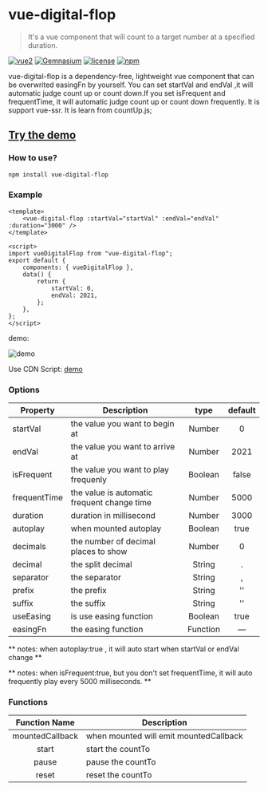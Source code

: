 # vue-digital-flop

> It's a vue component that will count to a target number at a specified duration.

[![vue2](https://img.shields.io/badge/vue-2.x-brightgreen.svg)](https://vuejs.org/)
[![Gemnasium](https://img.shields.io/gemnasium/mathiasbynens/he.svg)](https://github.com/sitonlotus/vue-digital-flop)
[![license](https://img.shields.io/github/license/mashape/apistatus.svg)](https://github.com/sitonlotus/vue-digital-flop)
[![npm](https://img.shields.io/npm/v/vue-count-to.svg)](https://www.npmjs.com/package/vue-digital-flop)

 <!-- [![npm](https://img.shields.io/npm/dm/vue-count-to.svg)](https://npmcharts.com/compare/vue-count-to) -->
 <!-- [![minified](https://badgen.net/bundlephobia/min/vue-count-to)](https://bundlephobia.com/result?p=vue-count-to) -->
 <!-- [![gzip](https://badgen.net/bundlephobia/minzip/vue-count-to)](https://bundlephobia.com/result?p=vue-count-to) -->

vue-digital-flop is a dependency-free, lightweight vue component that can be overwrited easingFn by yourself.
You can set startVal and endVal ,it will automatic judge count up or count down.If you set isFrequent and frequentTime, it will automatic judge count up or count down frequently.
It is support vue-ssr.
It is learn from countUp.js;

## [Try the demo](http://sitonlotus.github.io/digitalFlop/index.html)

### How to use?

```bash
npm install vue-digital-flop
```

### Example

```vue
<template>
	<vue-digital-flop :startVal="startVal" :endVal="endVal" :duration="3000" />
</template>

<script>
import vueDigitalFlop from "vue-digital-flop";
export default {
	components: { vueDigitalFlop },
	data() {
		return {
			startVal: 0,
			endVal: 2021,
		};
	},
};
</script>
```

demo:

![demo](https://github.com/sitonlotus/vue-countTo/blob/master/countDemo.gif)

Use CDN Script: [demo](https://github.com/sitonlotus/vue-digital-flop/blob/master/demo/index.html)

### Options

| Property     | Description                                 |   type   | default |
| ------------ | ------------------------------------------- | :------: | :-----: |
| startVal     | the value you want to begin at              |  Number  |    0    |
| endVal       | the value you want to arrive at             |  Number  |  2021   |
| isFrequent   | the value you want to play frequenly        | Boolean  |  false  |
| frequentTime | the value is automatic frequent change time |  Number  |  5000   |
| duration     | duration in millisecond                     |  Number  |  3000   |
| autoplay     | when mounted autoplay                       | Boolean  |  true   |
| decimals     | the number of decimal places to show        |  Number  |    0    |
| decimal      | the split decimal                           |  String  |    .    |
| separator    | the separator                               |  String  |    ,    |
| prefix       | the prefix                                  |  String  |   ''    |
| suffix       | the suffix                                  |  String  |   ''    |
| useEasing    | is use easing function                      | Boolean  |  true   |
| easingFn     | the easing function                         | Function |    —    |

** notes: when autoplay:true , it will auto start when startVal or endVal change **

** notes: when isFrequent:true, but you don't set frequentTime, it will auto frequently play every 5000 milliseconds. **

### Functions

|  Function Name  | Description                            |
| :-------------: | -------------------------------------- |
| mountedCallback | when mounted will emit mountedCallback |
|      start      | start the countTo                      |
|      pause      | pause the countTo                      |
|      reset      | reset the countTo                      |
